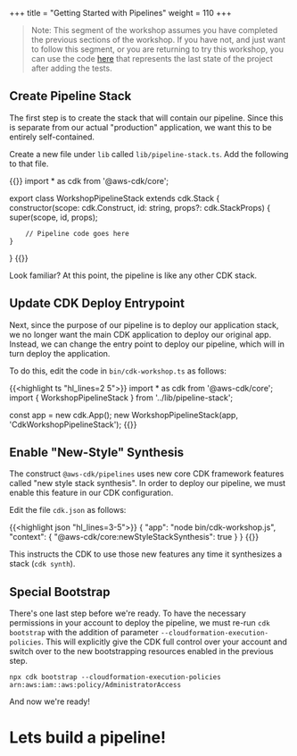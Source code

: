 +++
title = "Getting Started with Pipelines"
weight = 110
+++

> Note: This segment of the workshop assumes you have completed the previous sections of the workshop. If you have not, and just want to follow this segment, or you are returning to try this workshop, you can use the code [here](https://github.com/aws-samples/aws-cdk-intro-workshop/tree/master/code/typescript/tests-workshop) that represents the last state of the project after adding the tests.

## Create Pipeline Stack
The first step is to create the stack that will contain our pipeline.
Since this is separate from our actual "production" application, we want this to be entirely self-contained.

Create a new file under `lib` called `lib/pipeline-stack.ts`. Add the following to that file.

{{<highlight ts>}}
import * as cdk from '@aws-cdk/core';

export class WorkshopPipelineStack extends cdk.Stack {
    constructor(scope: cdk.Construct, id: string, props?: cdk.StackProps) {
        super(scope, id, props);

        // Pipeline code goes here
    }
}
{{</highlight>}}

Look familiar? At this point, the pipeline is like any other CDK stack.

## Update CDK Deploy Entrypoint
Next, since the purpose of our pipeline is to deploy our application stack, we no longer want the main CDK application to deploy our original app. Instead, we can change the entry point to deploy our pipeline, which will in turn deploy the application.

To do this, edit the code in `bin/cdk-workshop.ts` as follows:

{{<highlight ts "hl_lines=2 5">}}
import * as cdk from '@aws-cdk/core';
import { WorkshopPipelineStack } from '../lib/pipeline-stack';

const app = new cdk.App();
new WorkshopPipelineStack(app, 'CdkWorkshopPipelineStack');
{{</highlight>}}

## Enable "New-Style" Synthesis
The construct `@aws-cdk/pipelines` uses new core CDK framework features called "new style stack synthesis". In order to deploy our pipeline, we must enable this feature in our CDK configuration.

Edit the file `cdk.json` as follows:

{{<highlight json "hl_lines=3-5">}}
{
    "app": "node bin/cdk-workshop.js",
    "context": {
        "@aws-cdk/core:newStyleStackSynthesis": true
    }
}
{{</highlight>}}

This instructs the CDK to use those new features any time it synthesizes a stack (`cdk synth`).

## Special Bootstrap
There's one last step before we're ready. To have the necessary permissions in your account to deploy the pipeline, we must re-run `cdk bootstrap` with the addition of parameter `--cloudformation-execution-policies`. This will explicitly give the CDK full control over your account and switch over to the new bootstrapping resources enabled in the previous step.

```
npx cdk bootstrap --cloudformation-execution-policies arn:aws:iam::aws:policy/AdministratorAccess
```

And now we're ready!

# Lets build a pipeline!
